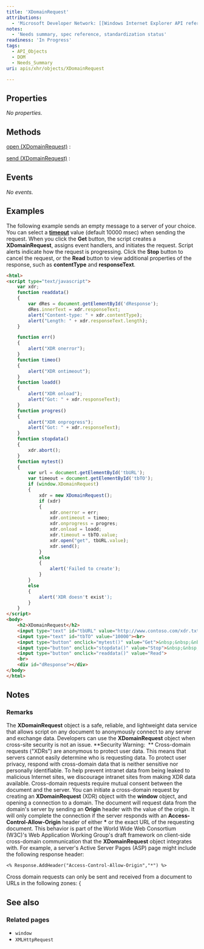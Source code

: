 ```yaml
---
title: 'XDomainRequest'
attributions:
  - 'Microsoft Developer Network: [[Windows Internet Explorer API reference](http://msdn.microsoft.com/en-us/library/ie/hh828809%28v=vs.85%29.aspx) Article]'
notes:
  - 'Needs summary, spec reference, standardization status'
readiness: 'In Progress'
tags:
  - API_Objects
  - DOM
  - Needs_Summary
uri: apis/xhr/objects/XDomainRequest

---
```

## Properties

*No properties.*

## Methods

[open (XDomainRequest)](/apis/xhr/methods/open_(XDomainRequest))
:

[send (XDomainRequest)](/apis/xhr/methods/send_(XDomainRequest))
:

## Events

*No events.*

## Examples

The following example sends an empty message to a server of your choice. You can select a [**timeout**](/apis/xhr/events/timeout) value (default 10000 msec) when sending the request. When you click the **Get** button, the script creates a **XDomainRequest**, assigns event handlers, and initiates the request. Script alerts indicate how the request is progressing. Click the **Stop** button to cancel the request, or the **Read** button to view additional properties of the response, such as **contentType** and **responseText**.

``` html
<html>
<script type="text/javascript">
    var xdr;
    function readdata()
    {
        var dRes = document.getElementById('dResponse');
        dRes.innerText = xdr.responseText;
        alert("Content-type: " + xdr.contentType);
        alert("Length: " + xdr.responseText.length);
    }

    function err()
    {
        alert("XDR onerror");
    }
    function timeo()
    {
        alert("XDR ontimeout");
    }
    function loadd()
    {
        alert("XDR onload");
        alert("Got: " + xdr.responseText);
    }
    function progres()
    {
        alert("XDR onprogress");
        alert("Got: " + xdr.responseText);
    }
    function stopdata()
    {
        xdr.abort();
    }
    function mytest()
    {
        var url = document.getElementById('tbURL');
        var timeout = document.getElementById('tbTO');
        if (window.XDomainRequest)
        {
            xdr = new XDomainRequest();
            if (xdr)
            {
                xdr.onerror = err;
                xdr.ontimeout = timeo;
                xdr.onprogress = progres;
                xdr.onload = loadd;
                xdr.timeout = tbTO.value;
                xdr.open("get", tbURL.value);
                xdr.send();
            }
            else
            {
                alert('Failed to create');
            }
        }
        else
        {
            alert('XDR doesn't exist');
        }
    }
</script>
<body>
    <h2>XDomainRequest</h2>
    <input type="text" id="tbURL" value="http://www.contoso.com/xdr.txt" style="width:300px"><br>
    <input type="text" id="tbTO" value="10000"><br>
    <input type="button" onclick="mytest()" value="Get">&nbsp;&nbsp;&nbsp;
    <input type="button" onclick="stopdata()" value="Stop">&nbsp;&nbsp;&nbsp;
    <input type="button" onclick="readdata()" value="Read">
    <br>
    <div id="dResponse"></div>
</body>
</html>
```

## Notes

### Remarks

The **XDomainRequest** object is a safe, reliable, and lightweight data service that allows script on any document to anonymously connect to any server and exchange data. Developers can use the **XDomainRequest** object when cross-site security is not an issue. **Security Warning:  ** Cross-domain requests ("XDRs") are anonymous to protect user data. This means that servers cannot easily determine who is requesting data. To protect user privacy, respond with cross-domain data that is neither sensitive nor personally identifiable. To help prevent intranet data from being leaked to malicious Internet sites, we discourage intranet sites from making XDR data available. Cross-domain requests require mutual consent between the document and the server. You can initiate a cross-domain request by creating an **XDomainRequest** (XDR) object with the **window** object, and opening a connection to a domain. The document will request data from the domain's server by sending an **Origin** header with the value of the origin. It will only complete the connection if the server responds with an **Access-Control-Allow-Origin** header of either **\*** or the exact URL of the requesting document. This behavior is part of the World Wide Web Consortium (W3C)'s Web Application Working Group's draft framework on client-side cross-domain communication that the **XDomainRequest** object integrates with. For example, a server's Active Server Pages (ASP) page might include the following response header:

    <% Response.AddHeader("Access-Control-Allow-Origin","*") %>

Cross domain requests can only be sent and received from a document to URLs in the following zones: {

## See also

### Related pages

-   `window`
-   `XMLHttpRequest`
